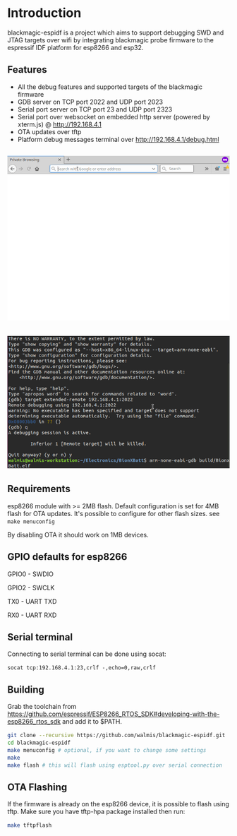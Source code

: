 # Introduction

blackmagic-espidf is a project which aims to support debugging SWD and JTAG targets over wifi by integrating blackmagic probe firmware to the espressif IDF platform for esp8266 and esp32.

## Features

- All the debug features and supported targets of the blackmagic firmware
- GDB server on TCP port 2022 and UDP port 2023
- Serial port server on TCP port 23 and UDP port 2323
- Serial port over websocket on embedded http server (powered by xterm.js) @ http://192.168.4.1
- OTA updates over tftp
- Platform debug messages terminal over http://192.168.4.1/debug.html

## ![web](images/web.gif)

## ![gdb connection](images/gdb.gif)

## Requirements

esp8266 module with >= 2MB flash. Default configuration is set for 4MB flash for OTA updates. It's possible to configure for other flash sizes. see `make menuconfig`

By disabling OTA it should work on 1MB devices.

## GPIO defaults for esp8266

GPIO0 - SWDIO

GPIO2 - SWCLK

TX0 - UART TXD

RX0  - UART RXD

## Serial terminal

Connecting to serial terminal can be done using socat:

```
socat tcp:192.168.4.1:23,crlf -,echo=0,raw,crlf
```

## Building

Grab the toolchain from https://github.com/espressif/ESP8266_RTOS_SDK#developing-with-the-esp8266_rtos_sdk  and add it to $PATH.

```bash
git clone --recursive https://github.com/walmis/blackmagic-espidf.git
cd blackmagic-espidf
make menuconfig # optional, if you want to change some settings
make
make flash # this will flash using esptool.py over serial connection
```



## OTA Flashing

If the firmware is already on the esp8266 device, it is possible to flash using tftp. Make sure you have tftp-hpa package installed then run:

```bash
make tftpflash
```

